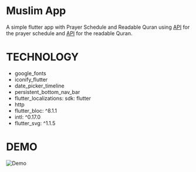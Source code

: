 # Muslim App

A simple flutter app with Prayer Schedule and Readable Quran using [API](https://api.myquran.com/v1/sholat/kota/id/1609) for the prayer schedule and [API](https://equran.id/api/surat/{nomor}) for the readable Quran.

# TECHNOLOGY

- google_fonts
- iconify_flutter
- date_picker_timeline
- persistent_bottom_nav_bar
- flutter_localizations:
    sdk: flutter  
- http
- flutter_bloc: ^8.1.1
- intl: ^0.17.0
- flutter_svg: ^1.1.5 

# DEMO
![Demo](https://github.com/andikatp/GifTest/blob/main/prayer_app.gif)
